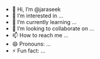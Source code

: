 - 👋 Hi, I’m @jaraseek
- 👀 I’m interested in ...
- 🌱 I’m currently learning ...
- 💞️ I’m looking to collaborate on ...
- 📫 How to reach me ...
- 😄 Pronouns: ...
- ⚡ Fun fact: ...

<!---
jaraseek/jaraseek is a ✨ special ✨ repository because its `README.md` (this file) appears on your GitHub profile.
You can click the Preview link to take a look at your changes.
--->
